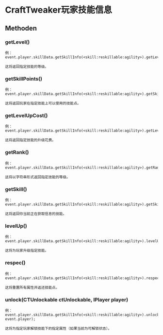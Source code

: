 # CraftTweaker玩家技能信息

## Methoden

### getLevel()

    例：
    event.player.skillData.getSkillInfo(<skill:reskillable:agility>).getLevel();
    
    这将返回指定技能的等级。


### getSkillPoints()

    例：
    event.player.skillData.getSkillInfo(<skill:reskillable:agility>).getSkillPoints();
    
    这将返回玩家在指定技能上可以使用的技能点。


### getLevelUpCost()

    例：
    event.player.skillData.getSkillInfo(<skill:reskillable:agility>).getLevelUpCost();
    
    这将返回指定技能的升级花费。


### getRank()

    例：
    event.player.skillData.getSkillInfo(<skill:reskillable:agility>).getRank();
    
    这将以字符串形式返回指定技能的等级。


### getSkill()

    例：
    event.player.skillData.getSkillInfo(<skill:reskillable:agility>).getSkill();
    
    这将返回你当前正在获取信息的技能。


### levelUp()

    例：
    event.player.skillData.getSkillInfo(<skill:reskillable:agility>).levelUp();
    
    这将为玩家升级指定技能。


### respec()

    例：
    event.player.skillData.getSkillInfo(<skill:reskillable:agility>).respec();
    
    这将重置所有属性并返还技能点。


### unlock(CTUnlockable ctUnlockable, IPlayer player)

    例：
    event.player.skillData.getSkillInfo(<skill:reskillable:agility>).unlock(<trait:reskillable:sidestep>, event.player);
    
    这将为指定玩家解锁技能下的指定属性（如果当前为可解锁状态）。